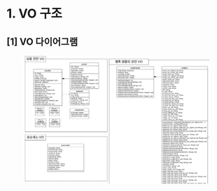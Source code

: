 # 1. VO 구조

## \[1] VO 다이어그램

<figure><img src="../../../.gitbook/assets/image (8) (1).png" alt=""><figcaption></figcaption></figure>
